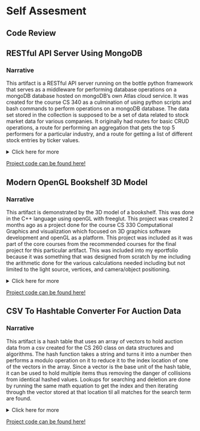 # **Self Assesment**

## **Code Review**

## **RESTful API Server Using MongoDB**
### Narrative
This artifact is a RESTful API server running on the bottle python framework that serves as a middleware for performing database operations on a mongoDB database hosted on mongoDB’s own Atlas cloud service. It was created for the course CS 340 as a culmination of using python scripts and bash commands to perform operations on a mongoDB database. The data set stored in the collection is supposed to be a set of data related to stock market data for various companies. It originally had routes for basic CRUD operations, a route for performing an aggregation that gets the top 5 performers for a particular industry, and a route for getting a list of different stock entries by ticker values.
<details>
    <summary>Click here for more</summary>

    My selection of this artifact is based on it demonstrating skill with modern frameworks and making use of a NoSQL database structure while still enforcing some of the structure found in a SQL database by way of the API. A major improvement implemented is forcing api calls to follow a JSON schema allowing for required fields and also in some cases disallows additional properties to be sent up. This enforces a flexible level of uniformity for data entering the databases. Additionally the API is now access controlled showcasing basic access control for an API using a UUID as a token. These tokens can only be obtained via a login route that requires a JSON object containing only a username string and a password string. 
    All objectives from the enhancement plan have been met in addition to enhancements suggested in the code review. A route for logging in has been added along with an additional route for adding new credentials which is access protected by the same token system that now protects all routes. In addition to access control, the database is now hosted by MongoDB Atlas which is a portable cloud based database service which fulfills the other major goal from the initial upgrade plan. For improvements from the code review, each route has comments detailing its purpose and what parameters it takes in and jsonschema is used to create validation functions that make sure that the data received is correctly formatted before attempting to perform database operations with it. 
    One of the major challenges was constructing a way to validate something as open ended as JSON. Unlike SQL with its strict database structures, MongoDB is generally a lot more fluid and this requires planning around so that incorrectly formatted data doesn’t get added and break expected returns from future queries. Finally settling on jsonschema seemed like a good fit as it has a natural flow to designing its structures that mimics the exact way I expect the data to look and then compares that with what is actually received surfacing any violations to the end user in human readable terms. Additionally setting up a MongoDB client that could connect with the hosted database took some debugging as access is very specifically controlled and the api call can be a bit tricky to get quite right but doesn’t necessarily throw any errors if formatted incorrectly. Overall this was a good lesson in constructing a controlled access RESTful API that connects to and performs operations on a mongoDB database.
</details>

[Project code can be found here!](./database)

## **Modern OpenGL Bookshelf 3D Model**
### Narrative
This artifact is demonstrated by the 3D model of a bookshelf. This was done in the C++ language using openGL with freeglut. This project was created 2 months ago as a project done for the course CS 330 Computational Graphics and visualization which focused on 3D graphics software development and openGL as a platform. This project was included as it was part of the core courses  from the recommended courses for the final project for this particular artifact. This was included into my eportfolio because it was something that was designed from scratch by me including the arithmetic done for the various calculations needed including but not limited to the light source, vertices, and camera/object positioning.
<details>
    <summary>Click here for more</summary>

    This is a Project I am very proud of and consider it to be one of the more valuable learning experiences as I was able to make the environment and object from the ground up. The specific components of the artifact that showcases my skills and abilities in software development are the use of the C++ language, utilization of multiple libraries, working with low level 3D rendering platform. 
    While creating this artifact I got a better sense of the c++ language and how it can be utilized to create more than just command line based programs. While this is built on a lot of encapsulation and abstraction, it was none the less a useful example of C++ in action. Additionally this was a useful introduction to the intersection between math and programming requiring knowledge of both in equal measure. A major challenge I faced early on was trouble with the C++ library structure. While I have a much better understanding of the roles of header, dll, and library files now, it was difficult to understand the required structure compared to some more modern languages with their package managers that do all of the linking and pathing for you. Additionally drawing out all of the vertices and how they related to each other proved challenging for a more complex object like a bookshelf and was ultimately solved by drawing it all out on a whiteboard. There wasn’t much feedback required for the bookshelf but I still took the time to add some polish like better lighting and getting rid of certain instances of individual triangles clipping into one another. As the object in question is a bookshelf there was a lot of overlap where the shelf meets the outer frame. This had to be solved by changing values to be adjacent rather than overlapping.
</details>

[Project code can be found here!](./bookshelf)

## **CSV To Hashtable Converter For Auction Data**
### Narrative
This artifact is a hash table that uses an array of vectors to hold auction data from a csv created for the CS 260 class on data structures and algorithms. The hash function takes a string and turns it into a number then performs a modulo operation on it to reduce it to the index location of one of the vectors in the array. Since a vector is the base unit of the hash table, it can be used to hold multiple items thus removing the danger of collisions from identical hashed values. Lookups for searching and deletion are done by running the same math equation to get the index and then iterating through the vector stored at that location til all matches for the search term are found. 
<details>
    <summary>Click here for more</summary>
  
    This artifact was selected as it showcases skill with hash tables, one of the most powerful data structures for quick lookup times and also utilization of several other structures working together to create a bigger system including unordered maps, vectors, and arrays. These each provide benefits and compliment each other to create a very efficient lookup table that is still rather flexible. The improvements to the structure include an expanded data set for individual items, a flexible hashing algorithm that can hash any string passed into it allowing for sorting based on multiple headings, and an updated UI that provides the user more control over the hash table operations.
	The planned enhancements for this artifact were increased object fields and allowing the user to select their own field to sort by from an abridged list of the headers from the csv file. These two were implemented as planned with several additional improvements from the code review including better encapsulation and application of the single responsibility principle to the structure of the program. While this still covers the same course outcomes, these enhancements lead to a more polished artist overall.
	The process of enhancing the artifact certainly helped deepen my knowledge of C++’s eccentricities in particular and program structure as a whole. One challenge in particular was a bug that cropped up when assigning a new hashTable object to a passed in pointer from the main function. Since this takes place outside of the original scope, the pointer was actually altered to point to a different location than the original passed in memory location. Realizing this led me to refactoring to make the instance of the object and just use a setter for the sortBy property that had led to the new keyword usage in the first place. Another issue was finding a structure that would allow for dynamic object property access based on user input which led me to the unordered_map which allows for accessing properties by their variable names. Overall this was a great opportunity to sharpen my skills with basic program structure and utilize pre-existing data structures and libraries to perform a complex task in a simple way.
</details>

[Project code can be found here!](./hashtable)
